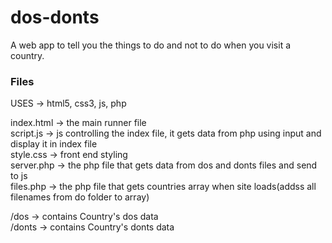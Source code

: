 # dos-donts  

A web app to tell you the things to do and not to do when you visit a country.

### Files  

USES -> html5, css3, js, php

index.html -> the main runner file  
script.js -> js controlling the index file, it gets data from php using input and display it in index file  
style.css -> front end styling  
server.php -> the php file that gets data from dos and donts files and send to js  
files.php -> the php file that gets countries array when site loads(addss all filenames from do folder to array)  

  
/dos -> contains Country's dos data  
/donts -> contains Country's donts data
